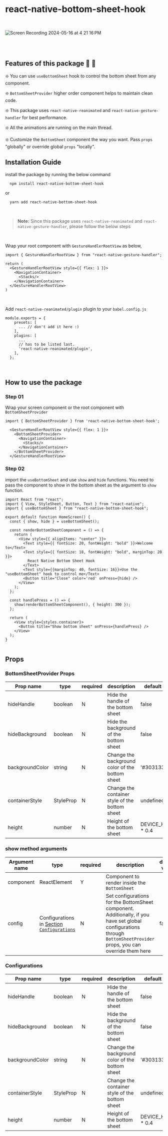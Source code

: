 # react-native-bottom-sheet-hook #

<br>

![Screen Recording 2024-05-16 at 4 21 16 PM](https://github.com/Harisene/react-native-bottom-sheet-hook/assets/33250282/c07bbd27-cd82-4f17-8faa-57e2ac7067a9)


<br>
<br>

## Features of this package :star_struck: :star_struck:

:sparkle: You can use ```useBottomSheet``` hook to control the bottom sheet from any component.

:sparkle: ```BottomSheetProvider``` higher order component helps to maintain clean code.

:sparkle: This package uses ```react-native-reanimated``` and ```react-native-gesture-handler``` for best performance.

:sparkle: All the animations are running on the main thread.

:sparkle: Customize the ```BottomSheet``` component the way you want. Pass ```props``` "globally" or override global ```props``` "locally".

## Installation Guide ##

install the package by running the below command
```
  npm install react-native-bottom-sheet-hook
```
or
```
  yarn add react-native-bottom-sheet-hook
```
<br>

> **Note:** Since this package uses ```react-native-reanimated``` and ```react-native-gesture-handler```, please follow the below steps

<br>

Wrap your root component with ```GestureHandlerRootView``` as below,

```
import { GestureHandlerRootView } from "react-native-gesture-handler";

return (
  <GestureHandlerRootView style={{ flex: 1 }}>  
    <NavigationContainer>
      <Stacks/>
    </NavigationContainer>
  </GestureHandlerRootView>
)
```

<br>


Add ```react-native-reanimated/plugin``` plugin to your ```babel.config.js```

```
module.exports = {
    presets: [
      ... // don't add it here :)
    ],
    plugins: [
      ...
      // has to be listed last.
      'react-native-reanimated/plugin',
    ],
  };
```

<br>

## How to use the package ##

### Step 01 ###

Wrap your screen component or the root component with ```BottomSheetProvider```

```
import { BottomSheetProvider } from 'react-native-bottom-sheet-hook';

  <GestureHandlerRootView style={{ flex: 1 }}>
    <BottomSheetProvider>
      <NavigationContainer>
        <Stacks/>
      </NavigationContainer>
    </BottomSheetProvider>
  </GestureHandlerRootView>

```

### Step 02 ###

import the ```useBottomSheet``` and use ```show``` and ```hide``` functions.
You need to pass the component to show in the bottom sheet as the argument to ```show``` function.

```
import React from "react";
import { View, StyleSheet, Button, Text } from "react-native";
import { useBottomSheet } from "react-native-bottom-sheet-hook";

export default function HomeScreen() {
  const { show, hide } = useBottomSheet();

  const renderBottomSheetComponent = () => {
    return (
      <View style={{ alignItems: "center" }}>
        <Text style={{ fontSize: 20, fontWeight: "bold" }}>Welcome to</Text>
        <Text style={{ fontSize: 18, fontWeight: "bold", marginTop: 20 }}>
          React Native Bottom Sheet Hook
        </Text>
        <Text style={{marginTop: 40, fontSize: 16}}>Use the "useBottomSheet" hook to control me</Text>
        <Button title="Close" color='red' onPress={hide} />
      </View>
    );
  };

  const handlePress = () => {
    show(renderBottomSheetComponent(), { height: 300 });
  };

  return (
    <View style={styles.container}>
      <Button title="Show bottom sheet" onPress={handlePress} />
    </View>
  );
}


```

## Props ##

### BottomSheetProvider Props ###

Prop name | type | required | description | default value
--- | --- | --- | --- | ---
hideHandle | boolean | N | Hide the handle of the bottom sheet | false
hideBackground | boolean | N | Hide the background of the bottom sheet | false
backgroundColor | string | N | Change the background color of the bottom sheet | '#303133'
containerStyle | StyleProp<ViewStyle> | N | Change the container style of the bottom sheet | undefined
height | number | N | Height of the bottom sheet | DEVICE_HEIGHT * 0.4

### show method arguments ###

Argument name | type | required | description | default value
--- | --- | --- | --- | ---
component | ReactElement | Y | Component to render inside the ```BottomSheet```
config | Configurations in [Section `Configurations`](##configurations) | N | Set configurations for the BottomSheet component. Additionally, if you have set global configurations through ```BottomSheetProvider``` props, you can override them here  | false

### Configurations ###

Prop name | type | required | description | default value
--- | --- | --- | --- | ---
hideHandle | boolean | N | Hide the handle of the bottom sheet | false
hideBackground | boolean | N | Hide the background of the bottom sheet | false
backgroundColor | string | N | Change the background color of the bottom sheet | '#303133'
containerStyle | StyleProp<ViewStyle> | N | Change the container style of the bottom sheet | undefined
height | number | N | Height of the bottom sheet | DEVICE_HEIGHT * 0.4



